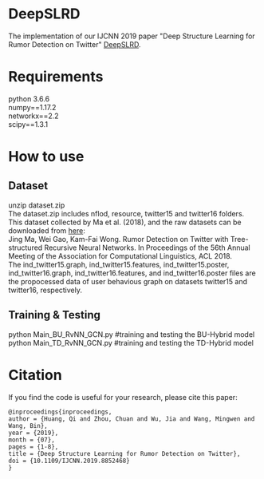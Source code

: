 # DeepSLRD
The implementation of our IJCNN 2019 paper "Deep Structure Learning for Rumor Detection on Twitter" [DeepSLRD](https://www.researchgate.net/publication/336169139_Deep_Structure_Learning_for_Rumor_Detection_on_Twitter).
# Requirements
python 3.6.6  
numpy==1.17.2  
networkx==2.2  
scipy==1.3.1
# How to use
## Dataset
unzip dataset.zip  
The dataset.zip includes nflod, resource, twitter15 and twitter16 folders. This dataset collected by Ma et al. (2018), and the raw datasets can be downloaded from [here](https://www.dropbox.com/s/7ewzdrbelpmrnxu/rumdetect2017.zip?dl=0):  
Jing Ma, Wei Gao, Kam-Fai Wong. Rumor Detection on Twitter with Tree-structured Recursive Neural Networks. In Proceedings of the 56th Annual Meeting of the Association for Computational Linguistics, ACL 2018.  
The ind_twitter15.graph, ind_twitter15.features, ind_twitter15.poster, ind_twitter16.graph, ind_twitter16.features, and ind_twitter16.poster files are the propocessed data of user behavious graph on datasets twitter15 and twitter16, respectively.  
## Training & Testing
python Main_BU_RvNN_GCN.py #training and testing the BU-Hybrid model  
python Main_TD_RvNN_GCN.py #training and testing the TD-Hybrid model
# Citation
If you find the code is useful for your research, please cite this paper:  
<pre><code>@inproceedings{inproceedings,
author = {Huang, Qi and Zhou, Chuan and Wu, Jia and Wang, Mingwen and Wang, Bin},
year = {2019},
month = {07},
pages = {1-8},
title = {Deep Structure Learning for Rumor Detection on Twitter},
doi = {10.1109/IJCNN.2019.8852468}
}</code></pre>
